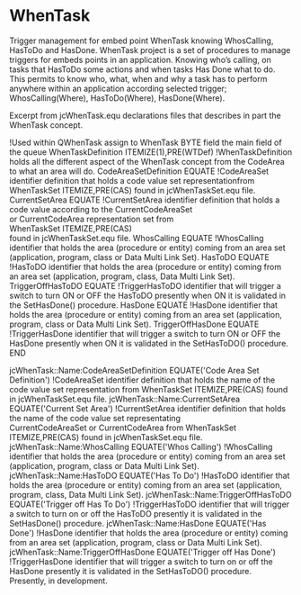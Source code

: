 # WhenTask
Trigger management for embed point WhenTask knowing WhosCalling, HasToDo and HasDone.
WhenTask project is a set of procedures to manage triggers for embeds points in an application. Knowing who’s calling, on tasks that HasToDo some actions and when tasks Has Done what to do. This permits to know who, what, when and why a task has to perform anywhere within an application according selected trigger; WhosCalling(Where), HasToDo(Where), HasDone(Where).

Excerpt from jcWhenTask.equ declarations files that describes in part the WhenTask concept.

!Used within QWhenTask assign to WhenTask BYTE field the main field of the queue
WhenTaskDefinition    ITEMIZE(1),PRE(WTDef) !WhenTaskDefinition holds all the different aspect of the WhenTask concept from the CodeArea to what an area will do.
CodeAreaSetDefinition   EQUATE !CodeAreaSet identifier definition that holds a code value set representationfrom WhenTaskSet   ITEMIZE,PRE(CAS) found in jcWhenTaskSet.equ file.
CurrentSetArea          EQUATE !CurrentSetArea identifier definition that holds a <br/>code value according to the CurrentCodeAreaSet<br/>or CurrentCodeArea representation set from<br/>WhenTaskSet   ITEMIZE,PRE(CAS)<br/>found in jcWhenTaskSet.equ file.
WhosCalling             EQUATE !WhosCalling identifier that holds the area (procedure or entity) coming from an area set (application, program, class or Data Multi Link Set).
HasToDO                 EQUATE !HasToDO identifier that holds the area (procedure or entity) coming from an area set (application, program, class, Data Multi Link Set).
TriggerOffHasToDO       EQUATE !TriggerHasToDO identifier that will trigger a switch to turn ON or OFF the HasToDO presently when ON it is validated in the SetHasDone() procedure. 
HasDone                 EQUATE !HasDone identifier that holds the area (procedure or entity) coming from an area set (application, program, class or Data Multi Link Set).
TriggerOffHasDone       EQUATE !TriggerHasDone identifier that will trigger a switch to turn ON or OFF the HasDone presently when ON it is validated in the SetHasToDO() procedure. 
                      END

jcWhenTask::Name:CodeAreaSetDefinition   EQUATE('Code Area Set Definition') !CodeAreaSet identifier definition that holds the name of the code value set representation from WhenTaskSet   ITEMIZE,PRE(CAS) found in jcWhenTaskSet.equ file.
jcWhenTask::Name:CurrentSetArea          EQUATE('Current Set Area')         !CurrentSetArea identifier definition that holds the name of the code value set representating<br/>CurrentCodeAreaSet or CurrentCodeArea from WhenTaskSet   ITEMIZE,PRE(CAS) found in jcWhenTaskSet.equ file.
jcWhenTask::Name:WhosCalling             EQUATE('Whos Calling')             !WhosCalling identifier that holds the area (procedure or entity) coming from an area set (application, program, class or Data Multi Link Set).
jcWhenTask::Name:HasToDO                 EQUATE('Has To Do')                !HasToDO identifier that holds the area (procedure or entity) coming from an area set (application, program, class, Data Multi Link Set).
jcWhenTask::Name:TriggerOffHasToDO       EQUATE('Trigger off Has To Do')    !TriggerHasToDO identifier that will trigger a switch to turn on or off the HasToDO presently it is validated in the SetHasDone() procedure. 
jcWhenTask::Name:HasDone                 EQUATE('Has Done')                 !HasDone identifier that holds the area (procedure or entity) coming from an area set (application, program, class or Data Multi Link Set).
jcWhenTask::Name:TriggerOffHasDone       EQUATE('Trigger off Has Done')     !TriggerHasDone identifier that will trigger a switch to turn on or off the HasDone presently it is validated in the SetHasToDO() procedure.<br/>Presently, in development.

